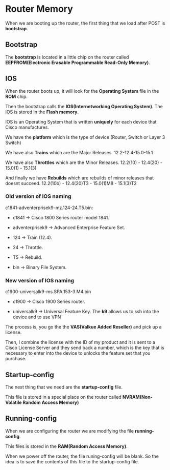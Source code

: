 # Router Memory

When we are booting up the router, the first thing that we load after POST is 
__bootstrap__.

## Bootstrap

The __bootstrap__ is located in a little chip on the router called __EEPFROM(Electronic Erasable Programmable Read-Only Memory)__.

## IOS

When the router boots up, it will look for the __Operating System__ file in the __ROM__ chip.

Then the bootstrap calls the __IOS(Internetworking Operating System)__.
The IOS is stored in the __Flash memory__.

IOS is an Operating System that is written __uniquely__ for each device that Cisco manufactures.

We have the __platform__ which is the type of device (Router, Switch or Layer 3 Switch)

We have also __Trains__ which are the Major Releases. 12.2-12.4-15.0-15.1

We have also __Throttles__ which are the Minor Releases. 12.2(10) - 12.4(20) - 15.0(1) - 15.1(3)

And finally we have __Rebuilds__ which are rebuilds of minor releases that doesnt succeed. 12.2(10b) - 12.4(20)T3 - 15.0(1)M8 - 15.1(3)T2

### Old version of IOS naming

c1841-adventerprisek9-mz.124-24.T5.bin:

* c1841 -> Cisco 1800 Series router model 1841.

* adventerprisek9 -> Advanced Enterprise Feature Set.

* 124 -> Train (12.4).

* 24 -> Throttle.

* T5 -> Rebuild.

* bin -> Binary File System.

### New version of IOS naming

c1900-universalk9-ms.SPA.153-3.M4.bin

* c1900 -> Cisco 1900 Series router.

* universalk9 -> Universal Feature Key. The __k9__ allows us to ssh into the device and to use VPN

The process is, you go the the __VAS(Valkue Added Reseller)__ and pick up a license.

Then, I combine the license with the ID of my product and it is sent to a Cisco License Server and they send back a number, which is the key that is necessary to enter into the device to unlocks the feature set that you purchase.

## Startup-config

The next thing that we need are the __startup-config__ file.

This file is stored in a special place on the router called __NVRAM(Non-Volatile Random Access Memory)__

## Running-config

When we are configuring the router we are modifying the file __running-config__.

This files is stored in the __RAM(Random Access Memory)__.

When we power off the router, the file runing-config will be blank. So the idea is to
save the contents of this file to the startup-config file.